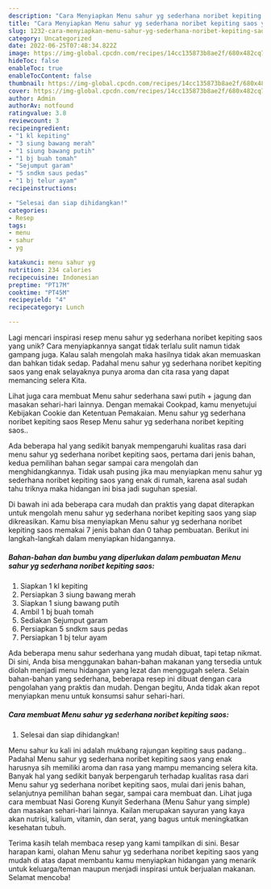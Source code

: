 ```yaml
---
description: "Cara Menyiapkan Menu sahur yg sederhana noribet kepiting saos yang Mantap"
title: "Cara Menyiapkan Menu sahur yg sederhana noribet kepiting saos yang Mantap"
slug: 1232-cara-menyiapkan-menu-sahur-yg-sederhana-noribet-kepiting-saos-yang-mantap
category: Uncategorized
date: 2022-06-25T07:48:34.822Z
image: https://img-global.cpcdn.com/recipes/14cc135873b8ae2f/680x482cq70/menu-sahur-yg-sederhana-noribet-kepiting-saos-foto-resep-utama.jpg
hideToc: false
enableToc: true
enableTocContent: false
thumbnail: https://img-global.cpcdn.com/recipes/14cc135873b8ae2f/680x482cq70/menu-sahur-yg-sederhana-noribet-kepiting-saos-foto-resep-utama.jpg
cover: https://img-global.cpcdn.com/recipes/14cc135873b8ae2f/680x482cq70/menu-sahur-yg-sederhana-noribet-kepiting-saos-foto-resep-utama.jpg
author: Admin
authorAv: notfound
ratingvalue: 3.8
reviewcount: 3
recipeingredient:
- "1 kl kepiting"
- "3 siung bawang merah"
- "1 siung bawang putih"
- "1 bj buah tomah"
- "Sejumput garam"
- "5 sndkm saus pedas"
- "1 bj telur ayam"
recipeinstructions:

- "Selesai dan siap dihidangkan!"
categories:
- Resep
tags:
- menu
- sahur
- yg

katakunci: menu sahur yg 
nutrition: 234 calories
recipecuisine: Indonesian
preptime: "PT17M"
cooktime: "PT45M"
recipeyield: "4"
recipecategory: Lunch

---
```





Lagi mencari inspirasi resep menu sahur yg sederhana noribet kepiting saos yang unik? Cara menyiapkannya sangat tidak terlalu sulit namun tidak gampang juga. Kalau salah mengolah maka hasilnya tidak akan memuaskan dan bahkan tidak sedap. Padahal menu sahur yg sederhana noribet kepiting saos yang enak selayaknya punya aroma dan cita rasa yang dapat memancing selera Kita.





Lihat juga cara membuat Menu sahur sederhana sawi putih + jagung dan masakan sehari-hari lainnya. Dengan memakai Cookpad, kamu menyetujui Kebijakan Cookie dan Ketentuan Pemakaian. Menu sahur yg sederhana noribet kepiting saos Resep Menu sahur yg sederhana noribet kepiting saos..

Ada beberapa hal yang sedikit banyak mempengaruhi kualitas rasa dari menu sahur yg sederhana noribet kepiting saos, pertama dari jenis bahan, kedua pemilihan bahan segar sampai cara mengolah dan menghidangkannya. Tidak usah pusing jika mau menyiapkan menu sahur yg sederhana noribet kepiting saos yang enak di rumah, karena asal sudah tahu triknya maka hidangan ini bisa jadi suguhan spesial.






Di bawah ini ada beberapa cara mudah dan praktis yang dapat diterapkan untuk mengolah menu sahur yg sederhana noribet kepiting saos yang siap dikreasikan. Kamu bisa menyiapkan Menu sahur yg sederhana noribet kepiting saos memakai 7 jenis bahan dan 0 tahap pembuatan. Berikut ini langkah-langkah dalam menyiapkan hidangannya.

<!--inarticleads1-->

##### Bahan-bahan dan bumbu yang diperlukan dalam pembuatan Menu sahur yg sederhana noribet kepiting saos:

1. Siapkan 1 kl kepiting
1. Persiapkan 3 siung bawang merah
1. Siapkan 1 siung bawang putih
1. Ambil 1 bj buah tomah
1. Sediakan Sejumput garam
1. Persiapkan 5 sndkm saus pedas
1. Persiapkan 1 bj telur ayam


Ada beberapa menu sahur sederhana yang mudah dibuat, tapi tetap nikmat. Di sini, Anda bisa menggunakan bahan-bahan makanan yang tersedia untuk diolah menjadi menu hidangan yang lezat dan menggugah selera. Selain bahan-bahan yang sederhana, beberapa resep ini dibuat dengan cara pengolahan yang praktis dan mudah. Dengan begitu, Anda tidak akan repot menyiapkan menu untuk konsumsi sahur sehari-hari. 

<!--inarticleads2-->

##### Cara membuat Menu sahur yg sederhana noribet kepiting saos:


1. Selesai dan siap dihidangkan!

Menu sahur ku kali ini adalah mukbang rajungan kepiting saus padang.. Padahal Menu sahur yg sederhana noribet kepiting saos yang enak harusnya sih memiliki aroma dan rasa yang mampu memancing selera kita. Banyak hal yang sedikit banyak berpengaruh terhadap kualitas rasa dari Menu sahur yg sederhana noribet kepiting saos, mulai dari jenis bahan, selanjutnya pemilihan bahan segar, sampai cara membuat dan. Lihat juga cara membuat Nasi Goreng Kunyit Sederhana (Menu Sahur yang simple) dan masakan sehari-hari lainnya. Kailan merupakan sayuran yang kaya akan nutrisi, kalium, vitamin, dan serat, yang bagus untuk meningkatkan kesehatan tubuh. 

Terima kasih telah membaca resep yang kami tampilkan di sini. Besar harapan kami, olahan Menu sahur yg sederhana noribet kepiting saos yang mudah di atas dapat membantu kamu menyiapkan hidangan yang menarik untuk keluarga/teman maupun menjadi inspirasi untuk berjualan makanan. Selamat mencoba!
